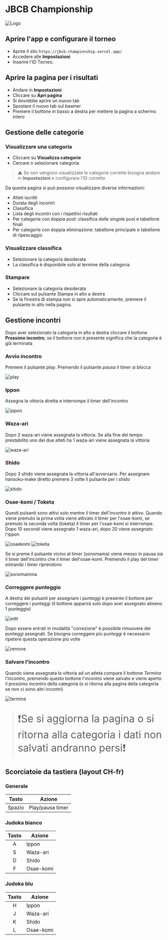 # JBCB Championship

![Logo](static/512.png)

## Aprire l'app e configurare il torneo

- Aprire il sito `https://jbcb-championship.vercel.app/`
- Accedere alle **Impostazioni**
- Inserire l'ID Torneo.

## Aprire la pagina per i risultati

- Andare in **Impostazioni**
- Cliccare su **Apri pagina**
- Si dovrebbe aprire un nuovo tab
- Spostare il nuovo tab sul beamer
- Premere il bottone in basso a destra per mettere la pagina a schermo intero

## Gestione delle categorie

### Visualizzare una categoria

- Cliccare su **Visualizza categorie**
- Cercare o selezionare categoria

> :warning: Se non vengono visualizzate le categorie corrette bisogna andare in **Impostazioni** e configurare l'ID corretto

Da questa pagina si può possono visualizzare diverse informazioni:

- Atleti iscritti
- Durata degli incontri
- Classifica
- Lista degli incontri con i rispettivi risultati
- Per categorie con doppia pool: classifica delle singole pool e tabellone finali
- Per categorie con doppia eliminazione: tabellone principale e tabellone di ripescaggio

<div style="page-break-after: always;"></div>

### Visualizzare classifica

- Selezionare la categoria desiderata
- La classifica è disponibile solo al termine della categoria

### Stampare

- Selezionare la categoria desiderata
- Cliccare sul pulsante Stampa in alto a destra
- Se la finestra di stampa non si apre automaticamente, premere il pulsante in alto nella pagina.

## Gestione incontri

Dopo aver selezionato la categoria in alto a destra cliccare il bottone **Prossimo incontro**, se il bottone non è presente significa che la categoria è già terminata

### Avvio incontro

Premere il pulsante _play_. Premendo il pulsante _pausa_ il timer si blocca

![play](./docs/assets/play.png)

### Ippon

Assegna la vittoria diretta e interrompe il timer dell'incontro

![ippon](./docs/assets/ippon.png)

<div style="page-break-after: always;"></div>

### Waza-ari

Dopo 2 waza-ari viene assegnata la vittoria. Se alla fine del tempo prestabilito uno dei due atleti ha 1 waza-ari viene assegnata la vittoria

![waza-ari](./docs/assets/waza-ari.png)

### Shido

Dopo 3 shido viene assegnata la vittoria all'avversario. Per assegnare hansoku-make diretto premere 3 volte il pulsante per i shido

![shido](./docs/assets/shido.png)

<div style="page-break-after: always;"></div>

### Osae-komi / Toketa

Questi pulsanti sono attivi solo mentre il timer dell'incontro è attivo. Quando viene premuto la prima volta viene attivato il timer per l'osae-komi, se premuto la seconda volta (toketa) il timer per l'osae-komi si interrompe. Dopo 10 secondi viene assegnato 1 waza-ari, dopo 20 viene assegnato l'ippon

![osaekomi](./docs/assets/osaekomi.png)
![toketa](./docs/assets/toketa.png)

Se si preme il pulsante vicino al timer (sonomama) viene messo in pausa sia il timer dell'incontro che il timer dell'osae-komi. Premendo il play del timer entrambi i timer riprendono

![sonomamma](./docs/assets/sonomamma.png)

<div style="page-break-after: always;"></div>

### Correggere punteggio

A destra dei pulsanti per assegnare i punteggi è presente il bottone per correggere i punteggi (il bottone apparirà solo dopo aver assegnato almeno 1 punteggio)

![edit](./docs/assets/edit.png)

Dopo essere entrati in modalità "correzione" è possibile rimuovere dei punteggi assegnati. Se bisogna correggere più punteggi è necessario ripetere questa operazione più volte

![remove](./docs/assets/remove.png)

### Salvare l'incontro

Quando viene assegnata la vittoria ad un atleta compare il bottone _Termina l'incontro_, premendo questo bottone l'incontro viene salvato e viene aperto il prossimo incontro della categoria (o si ritorna alla pagina della categoria se non ci sono altri incontri)

![termina](./docs/assets/termina.png)

> <p style="font-size: 2rem">❗Se si aggiorna la pagina o si ritorna alla categoria i dati non salvati andranno persi❗</p>

## Scorciatoie da tastiera (layout CH-fr)

### Generale

| Tasto  | Azione           |
| :----: | ---------------- |
| Spazio | Play/pausa timer |

### Judoka bianco

| Tasto | Azione    |
| :---: | --------- |
|   A   | Ippon     |
|   S   | Waza-ari  |
|   D   | Shido     |
|   F   | Osae-komi |

### Judoka blu

| Tasto | Azione    |
| :---: | --------- |
|   H   | Ippon     |
|   J   | Waza-ari  |
|   K   | Shido     |
|   L   | Osae-komi |
